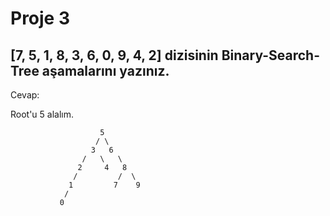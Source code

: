 # Proje 3

[7, 5, 1, 8, 3, 6, 0, 9, 4, 2] dizisinin Binary-Search-Tree aşamalarını yazınız.
----------------------------------------------------------------------
Cevap:

Root'u 5 alalım.<br>

```
                    5
                   / \
                  3   6 
                /   \   \ 
               2     4   8 
              /         /  \ 
             1         7    9
            /
           0

 ```

